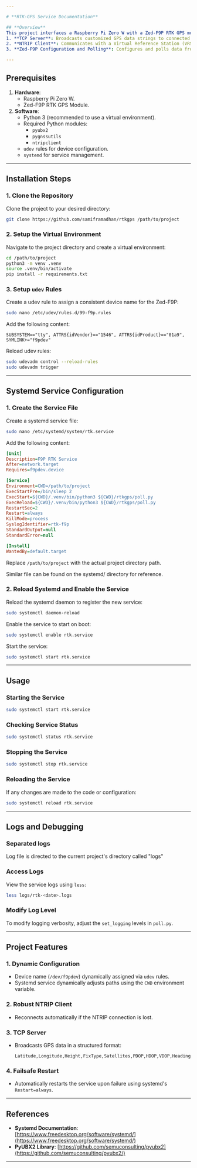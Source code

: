 ```yaml
---

# **RTK-GPS Service Documentation**

## **Overview**
This project interfaces a Raspberry Pi Zero W with a Zed-F9P RTK GPS module, leveraging Python code managed via a `systemd` service. It provides the following functionalities:
1. **TCP Server**: Broadcasts customized GPS data strings to connected clients.
2. **NTRIP Client**: Communicates with a Virtual Reference Station (VRS) NTRIP server.
3. **Zed-F9P Configuration and Polling**: Configures and polls data from the Zed-F9P GPS module.

---
```


## **Prerequisites**
1. **Hardware**:
   - Raspberry Pi Zero W.
   - Zed-F9P RTK GPS Module.
2. **Software**:
   - Python 3 (recommended to use a virtual environment).
   - Required Python modules:
     - `pyubx2`
     - `pygnssutils`
     - `ntripclient`
   - `udev` rules for device configuration.
   - `systemd` for service management.

---

## **Installation Steps**
### 1. **Clone the Repository**
Clone the project to your desired directory:
```bash
git clone https://github.com/samiframadhan/rtkgps /path/to/project
```

### 2. **Setup the Virtual Environment**
Navigate to the project directory and create a virtual environment:
```bash
cd /path/to/project
python3 -m venv .venv
source .venv/bin/activate
pip install -r requirements.txt
```

### 3. **Setup `udev` Rules**
Create a udev rule to assign a consistent device name for the Zed-F9P:
```bash
sudo nano /etc/udev/rules.d/99-f9p.rules
```
Add the following content:
```
SUBSYSTEM=="tty", ATTRS{idVendor}=="1546", ATTRS{idProduct}=="01a9", SYMLINK+="f9pdev"
```
Reload udev rules:
```bash
sudo udevadm control --reload-rules
sudo udevadm trigger
```

---

## **Systemd Service Configuration**

### 1. **Create the Service File**
Create a systemd service file:
```bash
sudo nano /etc/systemd/system/rtk.service
```

Add the following content:
```ini
[Unit]
Description=F9P RTK Service
After=network.target
Requires=f9pdev.device

[Service]
Environment=CWD=/path/to/project
ExecStartPre=/bin/sleep 2
ExecStart=${CWD}/.venv/bin/python3 ${CWD}/rtkgps/poll.py
ExecReload=${CWD}/.venv/bin/python3 ${CWD}/rtkgps/poll.py
RestartSec=2
Restart=always
KillMode=process
SyslogIdentifier=rtk-f9p
StandardOutput=null
StandardError=null

[Install]
WantedBy=default.target
```

Replace `/path/to/project` with the actual project directory path.

Similar file can be found on the systemd/ directory for reference.

### 2. **Reload Systemd and Enable the Service**
Reload the systemd daemon to register the new service:
```bash
sudo systemctl daemon-reload
```
Enable the service to start on boot:
```bash
sudo systemctl enable rtk.service
```

Start the service:
```bash
sudo systemctl start rtk.service
```

---

## **Usage**

### **Starting the Service**
```bash
sudo systemctl start rtk.service
```

### **Checking Service Status**
```bash
sudo systemctl status rtk.service
```

### **Stopping the Service**
```bash
sudo systemctl stop rtk.service
```

### **Reloading the Service**
If any changes are made to the code or configuration:
```bash
sudo systemctl reload rtk.service
```

---

## **Logs and Debugging**
### Separated logs
Log file is directed to the current project's directory called "logs"

### Access Logs
View the service logs using `less`:
```bash
less logs/rtk-<date>.logs
```

### Modify Log Level
To modify logging verbosity, adjust the `set_logging` levels in `poll.py`.

---

## **Project Features**

### 1. **Dynamic Configuration**
- Device name (`/dev/f9pdev`) dynamically assigned via `udev` rules.
- Systemd service dynamically adjusts paths using the `CWD` environment variable.

### 2. **Robust NTRIP Client**
- Reconnects automatically if the NTRIP connection is lost.

### 3. **TCP Server**
- Broadcasts GPS data in a structured format:
  ```
  Latitude,Longitude,Height,FixType,Satellites,PDOP,HDOP,VDOP,Heading,Speed,NTRIPStatus
  ```

### 4. **Failsafe Restart**
- Automatically restarts the service upon failure using systemd's `Restart=always`.

---

## **References**
- **Systemd Documentation**: [https://www.freedesktop.org/software/systemd/](https://www.freedesktop.org/software/systemd/)
- **PyUBX2 Library**: [https://github.com/semuconsulting/pyubx2](https://github.com/semuconsulting/pyubx2/)

---